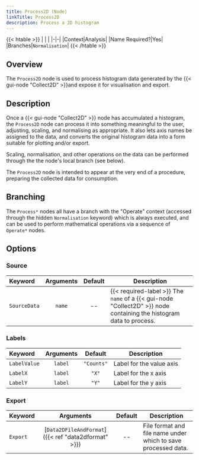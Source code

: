 ```yaml
---
title: Process2D (Node)
linkTitle: Process2D
description: Process a 2D histogram
---
```


{{< htable >}}
| | |
|-|-|
|Context|Analysis|
|Name Required?|Yes|
|Branches|`Normalisation`|
{{< /htable >}}

## Overview

The `Process2D` node is used to process histogram data generated by the {{< gui-node "Collect2D" >}}and expose it for visualisation and export.

## Description

Once a {{< gui-node "Collect2D" >}} node has accumulated a histogram, the `Process2D` node can process it into something meaningful to the user, adjusting, scaling, and normalising as appropriate. It also lets axis names be assigned to the data, and converts the original histogram data into a form suitable for plotting and/or export.

Scaling, normalisation, and other operations on the data can be performed through the the node's local branch (see below).

The `Process2D` node is intended to appear at the very end of a procedure, preparing the collected data for consumption.

## Branching

The `Process*` nodes all have a branch with the "Operate" context (accessed through the hidden `Normalisation` keyword) which is always executed, and can be used to perform mathematical operations via a sequence of `Operate*` nodes.

## Options

### Source

|Keyword|Arguments|Default|Description|
|:------|:--:|:-----:|-----------|
|`SourceData`|`name`|--|{{< required-label >}} The `name` of a {{< gui-node "Collect2D" >}} node containing the histogram data to process.|

### Labels

|Keyword|Arguments|Default|Description|
|:------|:--:|:-----:|-----------|
|`LabelValue`|`label`|`"Counts"`|Label for the value axis|
|`LabelX`|`label`|`"X"`|Label for the x axis|
|`LabelY`|`label`|`"Y"`|Label for the y axis|

### Export

|Keyword|Arguments|Default|Description|
|:------|:--:|:-----:|-----------|
|`Export`|[`Data2DFileAndFormat`]({{< ref "data2dformat" >}})|--|File format and file name under which to save processed data.|
